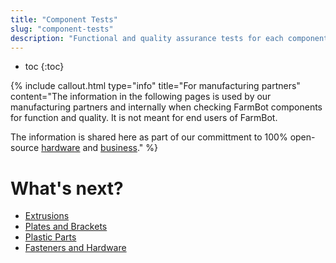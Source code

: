 ```yaml
---
title: "Component Tests"
slug: "component-tests"
description: "Functional and quality assurance tests for each component in FarmBot Genesis and Genesis XL"
---
```


* toc
{:toc}


{%
include callout.html
type="info"
title="For manufacturing partners"
content="The information in the following pages is used by our manufacturing partners and internally when checking FarmBot components for function and quality. It is not meant for end users of FarmBot.

The information is shared here as part of our committment to 100% open-source [hardware](https://meta.farm.bot/v1.0/FarmBot-Inc/intro#openly-share-our-products) and [business](https://meta.farm.bot/v1.0/FarmBot-Inc/intro#openly-share-our-business)."
%}

# What's next?

 * [Extrusions](component-tests/extrusions.md)
 * [Plates and Brackets](component-tests/plates-and-brackets.md)
 * [Plastic Parts](component-tests/plastic-parts.md)
 * [Fasteners and Hardware](component-tests/fasteners-and-hardware.md)
